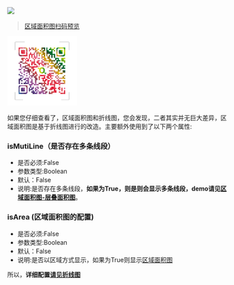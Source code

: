 
<a href="https://github.com/MrGaoGang/oview/blob/master/examples/components/chart/Area.vue">
<img src="https://img.shields.io/badge/oview-%E5%8C%BA%E5%9F%9F%E9%9D%A2%E7%A7%AF%E5%9B%BE%E6%A0%B7%E4%BE%8B%E6%BA%90%E7%A0%81-brightgreen.svg"/>
</a>

> [区域面积图扫码预览]()

<img src="../../../images/oview/qrcode.png" style="width:160px;height:160px;">

如果您仔细查看了，区域面积图和折线图，您会发现，二者其实并无巨大差异，区域面积图是基于折线图进行的改造。主要额外使用到了以下两个属性:

### isMutiLine（是否存在多条线段）
- 是否必须:False
- 参数类型:Boolean
- 默认：False
- 说明:是否存在多条线段，**如果为True，则是则会显示多条线段，demo请见[区域面积图-层叠面积图](https://github.com/MrGaoGang/oview/blob/master/examples/components/chart/Area.vue)**。



### isArea (区域面积图的配置)
- 是否必须:False
- 参数类型:Boolean
- 默认：False
- 说明:是否以区域方式显示，如果为True则显示[区域面积图](./area.md)

所以，**详细配置[请见折线图](./line.md)**